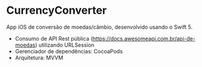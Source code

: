 # CurrencyConverter

App iOS de conversão de moedas/câmbio, desenvolvido usando o Swift 5. 

- Consumo de API Rest pública (https://docs.awesomeapi.com.br/api-de-moedas) utilizando URLSession 
- Gerenciador de dependências: CocoaPods
- Arquitetura: MVVM
